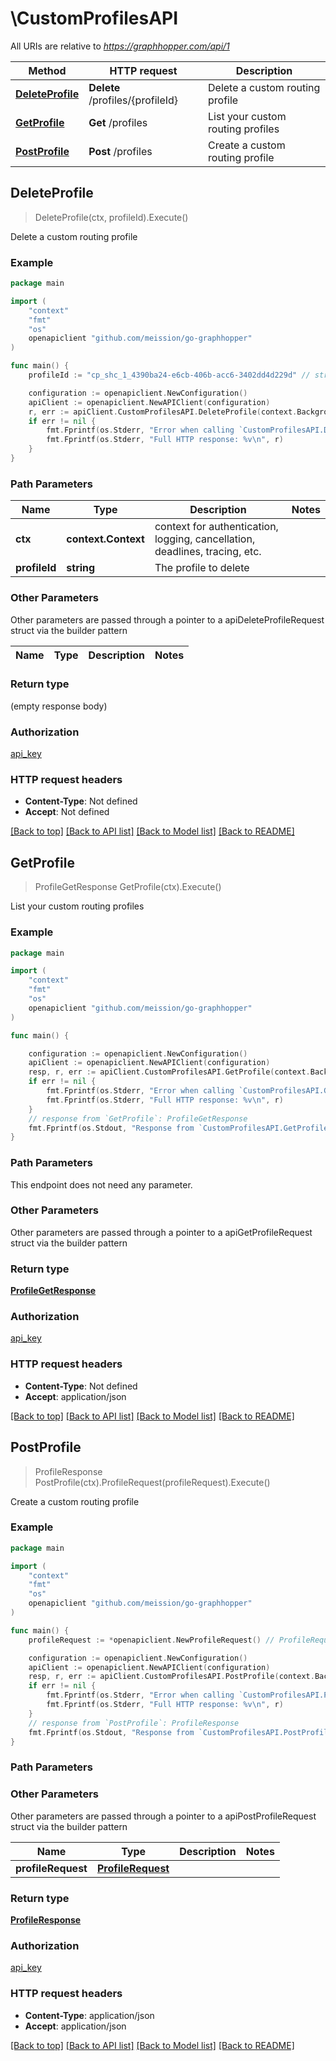 # \CustomProfilesAPI

All URIs are relative to *https://graphhopper.com/api/1*

Method | HTTP request | Description
------------- | ------------- | -------------
[**DeleteProfile**](CustomProfilesAPI.md#DeleteProfile) | **Delete** /profiles/{profileId} | Delete a custom routing profile
[**GetProfile**](CustomProfilesAPI.md#GetProfile) | **Get** /profiles | List your custom routing profiles
[**PostProfile**](CustomProfilesAPI.md#PostProfile) | **Post** /profiles | Create a custom routing profile



## DeleteProfile

> DeleteProfile(ctx, profileId).Execute()

Delete a custom routing profile

### Example

```go
package main

import (
	"context"
	"fmt"
	"os"
	openapiclient "github.com/meission/go-graphhopper"
)

func main() {
	profileId := "cp_shc_1_4390ba24-e6cb-406b-acc6-3402dd4d229d" // string | The profile to delete

	configuration := openapiclient.NewConfiguration()
	apiClient := openapiclient.NewAPIClient(configuration)
	r, err := apiClient.CustomProfilesAPI.DeleteProfile(context.Background(), profileId).Execute()
	if err != nil {
		fmt.Fprintf(os.Stderr, "Error when calling `CustomProfilesAPI.DeleteProfile``: %v\n", err)
		fmt.Fprintf(os.Stderr, "Full HTTP response: %v\n", r)
	}
}
```

### Path Parameters


Name | Type | Description  | Notes
------------- | ------------- | ------------- | -------------
**ctx** | **context.Context** | context for authentication, logging, cancellation, deadlines, tracing, etc.
**profileId** | **string** | The profile to delete | 

### Other Parameters

Other parameters are passed through a pointer to a apiDeleteProfileRequest struct via the builder pattern


Name | Type | Description  | Notes
------------- | ------------- | ------------- | -------------


### Return type

 (empty response body)

### Authorization

[api_key](../README.md#api_key)

### HTTP request headers

- **Content-Type**: Not defined
- **Accept**: Not defined

[[Back to top]](#) [[Back to API list]](../README.md#documentation-for-api-endpoints)
[[Back to Model list]](../README.md#documentation-for-models)
[[Back to README]](../README.md)


## GetProfile

> ProfileGetResponse GetProfile(ctx).Execute()

List your custom routing profiles

### Example

```go
package main

import (
	"context"
	"fmt"
	"os"
	openapiclient "github.com/meission/go-graphhopper"
)

func main() {

	configuration := openapiclient.NewConfiguration()
	apiClient := openapiclient.NewAPIClient(configuration)
	resp, r, err := apiClient.CustomProfilesAPI.GetProfile(context.Background()).Execute()
	if err != nil {
		fmt.Fprintf(os.Stderr, "Error when calling `CustomProfilesAPI.GetProfile``: %v\n", err)
		fmt.Fprintf(os.Stderr, "Full HTTP response: %v\n", r)
	}
	// response from `GetProfile`: ProfileGetResponse
	fmt.Fprintf(os.Stdout, "Response from `CustomProfilesAPI.GetProfile`: %v\n", resp)
}
```

### Path Parameters

This endpoint does not need any parameter.

### Other Parameters

Other parameters are passed through a pointer to a apiGetProfileRequest struct via the builder pattern


### Return type

[**ProfileGetResponse**](ProfileGetResponse.md)

### Authorization

[api_key](../README.md#api_key)

### HTTP request headers

- **Content-Type**: Not defined
- **Accept**: application/json

[[Back to top]](#) [[Back to API list]](../README.md#documentation-for-api-endpoints)
[[Back to Model list]](../README.md#documentation-for-models)
[[Back to README]](../README.md)


## PostProfile

> ProfileResponse PostProfile(ctx).ProfileRequest(profileRequest).Execute()

Create a custom routing profile

### Example

```go
package main

import (
	"context"
	"fmt"
	"os"
	openapiclient "github.com/meission/go-graphhopper"
)

func main() {
	profileRequest := *openapiclient.NewProfileRequest() // ProfileRequest | 

	configuration := openapiclient.NewConfiguration()
	apiClient := openapiclient.NewAPIClient(configuration)
	resp, r, err := apiClient.CustomProfilesAPI.PostProfile(context.Background()).ProfileRequest(profileRequest).Execute()
	if err != nil {
		fmt.Fprintf(os.Stderr, "Error when calling `CustomProfilesAPI.PostProfile``: %v\n", err)
		fmt.Fprintf(os.Stderr, "Full HTTP response: %v\n", r)
	}
	// response from `PostProfile`: ProfileResponse
	fmt.Fprintf(os.Stdout, "Response from `CustomProfilesAPI.PostProfile`: %v\n", resp)
}
```

### Path Parameters



### Other Parameters

Other parameters are passed through a pointer to a apiPostProfileRequest struct via the builder pattern


Name | Type | Description  | Notes
------------- | ------------- | ------------- | -------------
 **profileRequest** | [**ProfileRequest**](ProfileRequest.md) |  | 

### Return type

[**ProfileResponse**](ProfileResponse.md)

### Authorization

[api_key](../README.md#api_key)

### HTTP request headers

- **Content-Type**: application/json
- **Accept**: application/json

[[Back to top]](#) [[Back to API list]](../README.md#documentation-for-api-endpoints)
[[Back to Model list]](../README.md#documentation-for-models)
[[Back to README]](../README.md)

